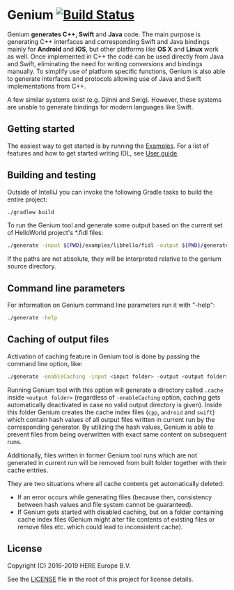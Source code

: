 # Genium [![Build Status](https://travis-ci.com/heremaps/genium.svg?token=kvrUHaaizXLydRxV4KKk&branch=master)](https://travis-ci.com/heremaps/genium)

Genium **generates C++, Swift** and **Java** code. The main purpose is generating C++ interfaces and
corresponding Swift and Java bindings mainly for **Android** and **iOS**, but other platforms like **OS X**
and **Linux** work as well. Once implemented in C++ the code can be used directly from Java and Swift,
eliminating the need for writing conversions and bindings manually.
To simplify use of platform specific functions, Genium is also able to generate interfaces and protocols
allowing use of Java and Swift implementations from C++.

A few similar systems exist (e.g. Djinni and Swig). However, these systems are unable to generate
bindings for modern languages like Swift.

## Getting started

The easiest way to get started is by running the [Examples](examples/README.md).
For a list of features and how to get started writing IDL, see [User guide](./docs/guide.md).

## Building and testing
Outside of IntelliJ you can invoke the following Gradle tasks to build
the entire project:

```bash
./gradlew build
```

To run the Genium tool and generate some output based on the current set of
HelloWorld project's \*.fidl files:

```bash
./generate -input ${PWD}/examples/libhello/fidl -output ${PWD}/generated -nostdout
```
If the paths are not absolute, they will be interpreted relative to the genium source directory.

## Command line parameters
For information on Genium command line parameters run it with "-help":

```bash
./generate -help
```

## Caching of output files
Activation of caching feature in Genium tool is done by passing the command line option, like:

```bash
./generate -enableCaching -input <input folder> -output <output folder>
```

Running Genium tool with this option will generate a directory called `.cache` inside `<output folder>`
(regardless of `-enableCaching` option, caching gets automatically deactivated in case no valid output
directory is given). Inside this folder Genium creates the cache index files (`cpp`, `android` and
`swift`) which contain hash values of all output files written in current run by the corresponding
generator. By utilizing the hash values, Genium is able to prevent files from being overwritten
with exact same content on subsequent runs.

Additionally, files written in former Genium tool runs which are not generated in current run will be
removed from built folder together with their cache entries.

They are two situations where all cache contents get automatically deleted:

* If an error occurs while generating files (because then, consistency between hash values and file
system cannot be guaranteed).
* If Genium gets started with disabled caching, but on a folder containing cache index files
(Genium might alter file contents of existing files or remove files etc. which could lead to
inconsistent cache).

## License

Copyright (C) 2016-2019 HERE Europe B.V.

See the [LICENSE](./LICENSE) file in the root of this project for license details.
